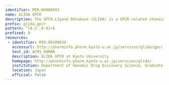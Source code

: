 ```yaml
---
identifier: MIR:00000493
name: GLIDA GPCR
description: The GPCR-LIgand DAtabase (GLIDA) is a GPCR-related chemical genomic database that is primarily focused on the correlation of information between GPCRs and their ligands. It provides correlation data between GPCRs and their ligands, along with chemical information on the ligands. This collection references G-protein coupled receptors.
prefix: glida.gpcr
pattern: ^[A-Z-_0-9]+$
prefixed: 0
resources:
 - identifier: MIR:00100634
   accessurl: http://pharminfo.pharm.kyoto-u.ac.jp/services/glida/gpcr_information.php?id=${id}
   test_id: ACM1_HUMAN
   description: GLIDA GPCR at Kyoto University
   homepage: http://pharminfo.pharm.kyoto-u.ac.jp/services/glida/
   institution: Department of Genomic Drug Discovery Science, Graduate School of Pharmaceutical Sciences, Kyoto University, Sakyo-ku, Kyoto
   location: Japan
   official: false
---
```

